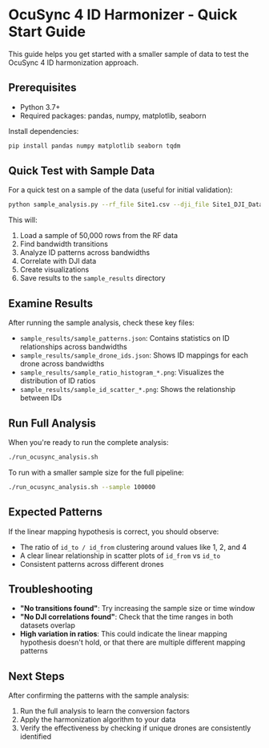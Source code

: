 # OcuSync 4 ID Harmonizer - Quick Start Guide

This guide helps you get started with a smaller sample of data to test the OcuSync 4 ID harmonization approach.

## Prerequisites

- Python 3.7+
- Required packages: pandas, numpy, matplotlib, seaborn

Install dependencies:
```bash
pip install pandas numpy matplotlib seaborn tqdm
```

## Quick Test with Sample Data

For a quick test on a sample of the data (useful for initial validation):

```bash
python sample_analysis.py --rf_file Site1.csv --dji_file Site1_DJI_Data.csv --sample 50000
```

This will:
1. Load a sample of 50,000 rows from the RF data
2. Find bandwidth transitions
3. Analyze ID patterns across bandwidths
4. Correlate with DJI data
5. Create visualizations
6. Save results to the `sample_results` directory

## Examine Results

After running the sample analysis, check these key files:

- `sample_results/sample_patterns.json`: Contains statistics on ID relationships across bandwidths
- `sample_results/sample_drone_ids.json`: Shows ID mappings for each drone across bandwidths 
- `sample_results/sample_ratio_histogram_*.png`: Visualizes the distribution of ID ratios
- `sample_results/sample_id_scatter_*.png`: Shows the relationship between IDs

## Run Full Analysis

When you're ready to run the complete analysis:

```bash
./run_ocusync_analysis.sh
```

To run with a smaller sample size for the full pipeline:

```bash
./run_ocusync_analysis.sh --sample 100000
```

## Expected Patterns

If the linear mapping hypothesis is correct, you should observe:
- The ratio of `id_to / id_from` clustering around values like 1, 2, and 4
- A clear linear relationship in scatter plots of `id_from` vs `id_to`
- Consistent patterns across different drones

## Troubleshooting

- **"No transitions found"**: Try increasing the sample size or time window
- **"No DJI correlations found"**: Check that the time ranges in both datasets overlap
- **High variation in ratios**: This could indicate the linear mapping hypothesis doesn't hold, or that there are multiple different mapping patterns

## Next Steps

After confirming the patterns with the sample analysis:
1. Run the full analysis to learn the conversion factors
2. Apply the harmonization algorithm to your data
3. Verify the effectiveness by checking if unique drones are consistently identified